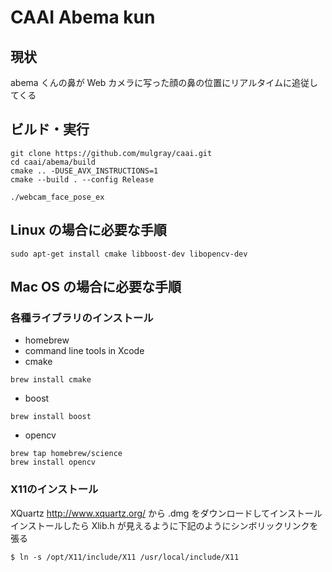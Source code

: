 # CAAI Abema kun

## 現状
abema くんの鼻が Web カメラに写った顔の鼻の位置にリアルタイムに追従してくる

## ビルド・実行
```
git clone https://github.com/mulgray/caai.git
cd caai/abema/build
cmake .. -DUSE_AVX_INSTRUCTIONS=1
cmake --build . --config Release

./webcam_face_pose_ex
```

## Linux の場合に必要な手順
```
sudo apt-get install cmake libboost-dev libopencv-dev
```

## Mac OS の場合に必要な手順
### 各種ライブラリのインストール
- homebrew
- command line tools in Xcode
- cmake
```
brew install cmake
```
- boost
```
brew install boost
```
- opencv
```
brew tap homebrew/science
brew install opencv
```

### X11のインストール
XQuartz http://www.xquartz.org/ から .dmg をダウンロードしてインストール
インストールしたら Xlib.h が見えるように下記のようにシンボリックリンクを張る
```
$ ln -s /opt/X11/include/X11 /usr/local/include/X11
```

